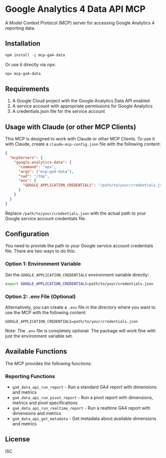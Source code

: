# Google Analytics 4 Data API MCP

A Model Context Protocol (MCP) server for accessing Google Analytics 4 reporting data.

## Installation

```bash
npm install -g mcp-ga4-data
```

Or use it directly via npx:

```bash
npx mcp-ga4-data
```

## Requirements

1. A Google Cloud project with the Google Analytics Data API enabled
2. A service account with appropriate permissions for Google Analytics
3. A credentials.json file for the service account

## Usage with Claude (or other MCP Clients)

This MCP is designed to work with Claude or other MCP Clients. To use it with Claude, create a `claude-mcp-config.json` file with the following content:

```json
{
  "mcpServers": {
    "google-analytics-data": {
      "command": "npx",
      "args": ["mcp-ga4-data"],
      "cwd": "/tmp",
      "env": {
        "GOOGLE_APPLICATION_CREDENTIALS": "/path/to/your/credentials.json"
      }
    }
  }
}
```

Replace `/path/to/your/credentials.json` with the actual path to your Google service account credentials file.

## Configuration

You need to provide the path to your Google service account credentials file. There are two ways to do this:

### Option 1: Environment Variable

Set the `GOOGLE_APPLICATION_CREDENTIALS` environment variable directly:

```bash
export GOOGLE_APPLICATION_CREDENTIALS=path/to/your/credentials.json
```

### Option 2: .env File (Optional)

Alternatively, you can create a `.env` file in the directory where you want to use the MCP with the following content:

```
GOOGLE_APPLICATION_CREDENTIALS=path/to/your/credentials.json
```

Note: The `.env` file is completely optional. The package will work fine with just the environment variable set.

## Available Functions

The MCP provides the following functions:

### Reporting Functions
- `ga4_data_api_run_report` - Run a standard GA4 report with dimensions and metrics
- `ga4_data_api_run_pivot_report` - Run a pivot report with dimensions, metrics and pivot specifications
- `ga4_data_api_run_realtime_report` - Run a realtime GA4 report with dimensions and metrics
- `ga4_data_api_get_metadata` - Get metadata about available dimensions and metrics

## License

ISC
